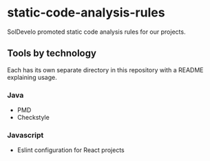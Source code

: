 # static-code-analysis-rules
SolDevelo promoted static code analysis rules for our projects.

## Tools by technology

Each has its own separate directory in this repository with a README explaining usage.

### Java

* PMD
* Checkstyle

### Javascript

* Eslint configuration for React projects
